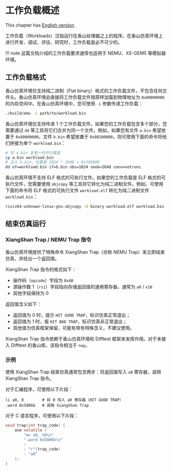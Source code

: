 # 工作负载概述

This chapter has [English version](./overview.en.md).

工作负载（Workloads）泛指运行在香山处理器之上的程序。在香山仿真环境上进行开发、调试、评估、研究时，工作负载是必不可少的。

!!! note
    这篇文档介绍的工作负载要求通常也适用于 NEMU、XS-GEM5 等模拟器环境。

## 工作负载格式

香山仿真环境仅支持纯二进制（Flat binary）格式的工作负载文件，不包含任何文件头。香山仿真环境会直接将工作负载文件按原样加载到物理地址为 `0x80000000` 的内存空间中。在香山仿真环境中，您可使用 `-i` 参数传递工作负载：

```bash
./build/emu -i path/to/workload.bin
```

香山仿真环境仅支持传递 1 个工作负载文件。如果您的工作负载包含多个部分，您需要通过 `dd` 等工具将它们合并为同一个文件。例如，如果您有文件 `a.bin` 希望放置于 `0x80000000`，文件 `b.bin` 希望放置于 `0x80200000`，则可使用下面的命令将他们拼接为单个 `workload.bin`：

```bash
# 将 a.bin 复制一份作为基底
cp a.bin workload.bin
# 注入 b.bin，位置是 1024 * 2048 = 0x200000
dd of=workload.bin if=b.bin obs=1024 seek=2048 conv=notrunc
```

香山仿真环境不支持 ELF 格式的可执行文件。如果您的工作负载是 ELF 格式的可执行文件，您需要使用 `objcopy` 等工具将它转化为纯二进制文件。例如，可使用下面的命令将 ELF 格式的可执行文件 `workload.elf` 转化为纯二进制文件 `workload.bin`：

```bash
riscv64-unknown-linux-gnu-objcopy -O binary workload.elf workload.bin
```

## 结束仿真运行

### XiangShan Trap / NEMU Trap 指令

香山仿真环境提供了特殊命令 XiangShan Trap（亦称 NEMU Trap）来立即结束仿真，并给出一个返回值。

XiangShan Trap 指令的格式如下：

* 操作码（`opcode`）字段为 `0x6B`
* 源操作数 1（`rs1`）字段指向存储返回值的通用寄存器，通常为 `a0` / `x10`
* 其他字段保持为 0

返回值含义如下：

* 返回值为 0 时，提示 `HIT GOOD TRAP`，标识仿真正常退出；
* 返回值为 1 时，报 `HIT BAD TRAP`，标识仿真非正常退出；
* 其他值为仿真框架保留，可能有带有特殊含义，不建议使用。

XiangShan Trap 指令依赖于香山仿真环境和 Difftest 框架来发挥作用。对于未接入 Difftest 的香山核，该指令相当于 `nop`。

### 示例

使用 XiangShan Trap 结束仿真通常包含两步：将返回值写入 `a0` 寄存器，调用 XiangShan Trap 指令。

对于汇编程序，可使用以下片段：

```
li a0, 0        # 将 0 写入 a0 寄存器（HIT GOOD TRAP）
.word 0x5006b   # 调用 XiangShan Trap
```

对于 C 语言程序，可使用以下片段：

```c
void trap(int trap_code) {
    asm volatile (
        "mv a0, %0\n"
        ".word 0x5006b\n"
        :
        : "r"(trap_code)
        : "a0"
    );
}
```
